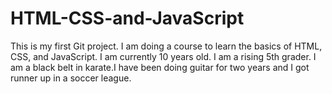 # HTML-CSS-and-JavaScript
This is my first Git project. I am doing a course to learn the basics of HTML, CSS, and JavaScript. I am currently 10 years old. I am a rising 5th grader. I am a black belt in karate.I have been doing guitar for two years and I got runner up in a soccer league.
